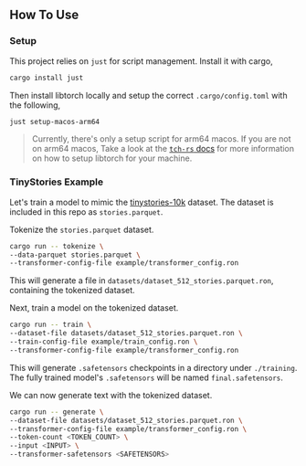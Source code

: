 ## How To Use
### Setup
This project relies on `just` for script management. Install it with cargo,

```sh
cargo install just
```

Then install libtorch locally and setup the correct `.cargo/config.toml` with the following,
```sh
just setup-macos-arm64 
```

> Currently, there's only a setup script for arm64 macos. If you are not on arm64 macos, Take a look at the [`tch-rs` docs](https://github.com/LaurentMazare/tch-rs) for more information on how to setup libtorch for your machine.

### TinyStories Example
Let's train a model to mimic the [tinystories-10k](https://huggingface.co/datasets/flpelerin/tinystories-10k) dataset. The dataset is included in this repo as `stories.parquet`.

Tokenize the `stories.parquet` dataset. 
```sh
cargo run -- tokenize \
--data-parquet stories.parquet \
--transformer-config-file example/transformer_config.ron
```
This will generate a file in `datasets/dataset_512_stories.parquet.ron`, containing the tokenized dataset.

Next, train a model on the tokenized dataset.
```sh
cargo run -- train \
--dataset-file datasets/dataset_512_stories.parquet.ron \
--train-config-file example/train_config.ron \
--transformer-config-file example/transformer_config.ron
```
This will generate `.safetensors` checkpoints in a directory under `./training`. The fully trained model's `.safetensors` will be named `final.safetensors`.

We can now generate text with the tokenized dataset.
```sh
cargo run -- generate \
--dataset-file datasets/dataset_512_stories.parquet.ron \
--transformer-config-file example/transformer_config.ron \
--token-count <TOKEN_COUNT> \
--input <INPUT> \
--transformer-safetensors <SAFETENSORS>
```